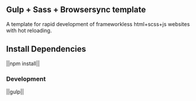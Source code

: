 ## Gulp + Sass + Browsersync template
A template for rapid development of frameworkless html+scss+js websites with hot reloading.  

## Install Dependencies
||npm install||  

### Development
||gulp||  